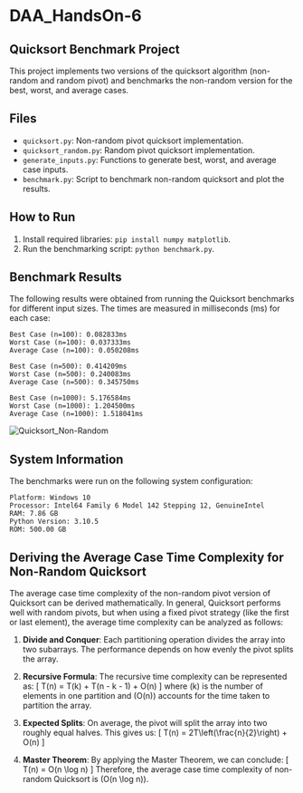 # DAA_HandsOn-6

## Quicksort Benchmark Project

This project implements two versions of the quicksort algorithm (non-random and random pivot) and benchmarks the non-random version for the best, worst, and average cases.

## Files
- `quicksort.py`: Non-random pivot quicksort implementation.
- `quicksort_random.py`: Random pivot quicksort implementation.
- `generate_inputs.py`: Functions to generate best, worst, and average case inputs.
- `benchmark.py`: Script to benchmark non-random quicksort and plot the results.

## How to Run
1. Install required libraries: `pip install numpy matplotlib`.
2. Run the benchmarking script: `python benchmark.py`.

## Benchmark Results

The following results were obtained from running the Quicksort benchmarks for different input sizes. The times are measured in milliseconds (ms) for each case:

```plaintext
Best Case (n=100): 0.082833ms
Worst Case (n=100): 0.037333ms
Average Case (n=100): 0.050208ms

Best Case (n=500): 0.414209ms
Worst Case (n=500): 0.240083ms
Average Case (n=500): 0.345750ms

Best Case (n=1000): 5.176584ms
Worst Case (n=1000): 1.204500ms
Average Case (n=1000): 1.518041ms
```

![Quicksort_Non-Random](https://github.com/user-attachments/assets/bd93c694-7c68-4f98-8e4b-e3d9691d85e1)

## System Information

The benchmarks were run on the following system configuration:

```plaintext
Platform: Windows 10
Processor: Intel64 Family 6 Model 142 Stepping 12, GenuineIntel
RAM: 7.86 GB
Python Version: 3.10.5
ROM: 500.00 GB
```

## Deriving the Average Case Time Complexity for Non-Random Quicksort

The average case time complexity of the non-random pivot version of Quicksort can be derived mathematically. In general, Quicksort performs well with random pivots, but when using a fixed pivot strategy (like the first or last element), the average time complexity can be analyzed as follows:

1. **Divide and Conquer**: Each partitioning operation divides the array into two subarrays. The performance depends on how evenly the pivot splits the array.
  
2. **Recursive Formula**: The recursive time complexity can be represented as:
   \[
   T(n) = T(k) + T(n - k - 1) + O(n)
   \]
   where \(k\) is the number of elements in one partition and \(O(n)\) accounts for the time taken to partition the array.

3. **Expected Splits**: On average, the pivot will split the array into two roughly equal halves. This gives us:
   \[
   T(n) = 2T\left(\frac{n}{2}\right) + O(n)
   \]

4. **Master Theorem**: By applying the Master Theorem, we can conclude:
   \[
   T(n) = O(n \log n)
   \]
   Therefore, the average case time complexity of non-random Quicksort is \(O(n \log n)\).
